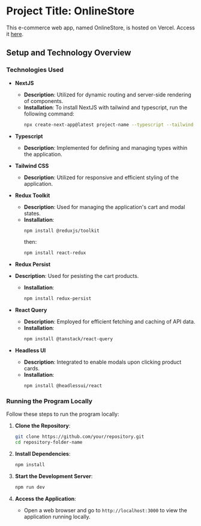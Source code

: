 # Project Title: OnlineStore

This e-commerce web app, named OnlineStore, is hosted on Vercel. Access it [here](https://online-store-ten-lake.vercel.app/).

## Setup and Technology Overview

### Technologies Used

- **NextJS**
    - **Description**: Utilized for dynamic routing and server-side rendering of components.
    - **Installation**: To install NextJS with tailwind and typescript, run the following command:
        ```bash
        npx create-next-app@latest project-name --typescript --tailwind
        ```

- **Typescript**
    - **Description**: Implemented for defining and managing types within the application.

- **Tailwind CSS**
    - **Description**: Utilized for responsive and efficient styling of the application.

- **Redux Toolkit**
    - **Description**: Used for managing the application's cart and modal states.
    - **Installation**:
        ```bash
        npm install @reduxjs/toolkit
        ```
        then:
        ```bash
        npm install react-redux
        ```

- **Redux Persist**
 - **Description**: Used for pesisting the cart products.
    - **Installation**:
        ```bash
        npm install redux-persist
        ```

- **React Query**
    - **Description**: Employed for efficient fetching and caching of API data.
    - **Installation**:
        ```bash
        npm install @tanstack/react-query
        ```

- **Headless UI**
    - **Description**: Integrated to enable modals upon clicking product cards.
    - **Installation**:
        ```bash
        npm install @headlessui/react
        ```

### Running the Program Locally

Follow these steps to run the program locally:

1. **Clone the Repository**:
    ```bash
    git clone https://github.com/your/repository.git
    cd repository-folder-name
    ```

2. **Install Dependencies**:
    ```bash
    npm install
    ```

3. **Start the Development Server**:
    ```bash
    npm run dev
    ```

4. **Access the Application**:
    - Open a web browser and go to `http://localhost:3000` to view the application running locally.
